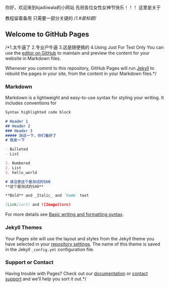 你好，欢迎来到kjadiiwala的小网站
先祝各位女性女神节快乐！！！
这里是关于



































































教程留着备用
只需要一部分关键的
/*1.#是标题*/
## Welcome to GitHub Pages
/*1.太牛逼了
2.专业户牛逼
3.这是随便搞的
4.Using Just For Test Only
You can use the [editor on GitHub](https://github.com/kjadiiwala/kjadiiwala.github.io/edit/main/index.md) to maintain and preview the content for your website in Markdown files.

Whenever you commit to this repository, GitHub Pages will run [Jekyll](https://jekyllrb.com/) to rebuild the pages in your site, from the content in your Markdown files.*/

### Markdown

Markdown is a lightweight and easy-to-use syntax for styling your writing. It includes conventions for

```markdown
Syntax highlighted code block

# Header 1
## Header 2
### Header 3
##### 测试一下，你们看好了
# 我皮一下

- Bulleted
- List

1. Numbered
2. List
3. hello_world

# 请注意这个是测试的S60
**这个是测试的S40**

**Bold** and _Italic_ and `Code` text

[Link](url) and ![Image](src)
```

For more details see [Basic writing and formatting syntax](https://docs.github.com/en/github/writing-on-github/getting-started-with-writing-and-formatting-on-github/basic-writing-and-formatting-syntax).

### Jekyll Themes

Your Pages site will use the layout and styles from the Jekyll theme you have selected in your [repository settings](https://github.com/kjadiiwala/kjadiiwala.github.io/settings/pages). The name of this theme is saved in the Jekyll `_config.yml` configuration file.

### Support or Contact

Having trouble with Pages? Check out our [documentation](https://docs.github.com/categories/github-pages-basics/) or [contact support](https://support.github.com/contact) and we’ll help you sort it out.*/

